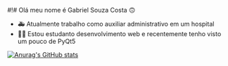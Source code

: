 #!# Olá meu nome é Gabriel Souza Costa 🙃

- 🚑 Atualmente trabalho como auxiliar administrativo em um hospital
- 🐱‍👤 Estou estudanto desenvolvimento web e recentemente tenho visto um pouco de PyQt5

[![Anurag's GitHub stats](https://github-readme-stats.vercel.app/api?username=GabrielSouzaCosta)](https://github.com/anuraghazra/github-readme-stats)

